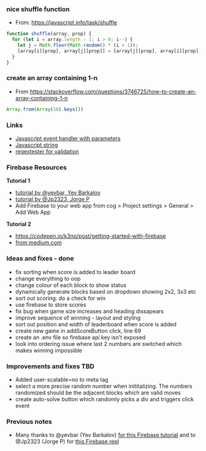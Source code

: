 ### nice shuffle function

- From: https://javascript.info/task/shuffle

```js
function shuffle(array, prop) {
  for (let i = array.length - 1; i > 0; i--) {
    let j = Math.floor(Math.random() * (i + 1));
    [array[i][prop], array[j][prop]] = [array[j][prop], array[i][prop]];
  }
}
```

### create an array containing 1-n

- From https://stackoverflow.com/questions/3746725/how-to-create-an-array-containing-1-n

```js
Array.from(Array(10).keys())
```

### Links
- [Javascript event handler with parameters](https://stackoverflow.com/questions/10000083/javascript-event-handler-with-parameters)
- [Javascript string](https://stackoverflow.com/questions/18279141/javascript-string-encryption-and-decryption)
- [regextester for validation](https://www.regextester.com/104025)

### Firebase Resources

**Tutorial 1**
- [tutorial by @yevbar, Yev Barkalov](https://blog.repl.it/firebase)
- [tutorial by @Jp2323, Jorge P](https://repl.it/@Jp2323/firebase)
- Add Firebase to your web app from cog > Project settings > General > Add Web App

**Tutorial 2**
- https://codepen.io/k3no/post/getting-started-with-firebase
- [from medium.com](https://medium.com/@collardeau/es6-promises-wit=h-firebase-76606f36c80c)

### Ideas and fixes - done
- fix sorting when score is added to leader board
- change everything to oop
- change colour of each block to show status
- dynamically generate blocks based on dropdown showing 2x2, 3x3 etc
- sort out scoring: do a check for win
- use firebase to store scores
- fix bug when game size increases and heading dissapears
- improve sequence of winning - layout and styling
- sort out position and width of leaderboard when score is added
- create new game in addScoreButton click, line 69
- create an .env file so firebase api key isn't exposed
- look into ordering issue where last 2 numbers are switched which makes winning impossible

### Improvements and fixes TBD

- Added user-scalable=no to meta tag
- select a more precise random number when inititalizing. The numbers randomized should be the adjacent blocks which are valid moves
- create auto-solve button which randomly picks a div and triggers click event

### Previous notes

- Many thanks to @yevbar (Yev Barkalov) [for this Firebase tutorial](https://blog.repl.it/firebase) and to @Jp2323 (Jorge P) for [this Firebase repl](https://repl.it/@Jp2323/firebase)